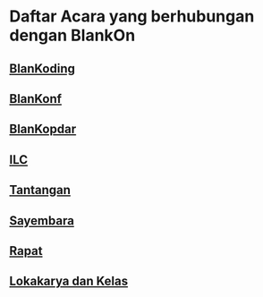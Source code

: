 # Daftar Acara yang berhubungan dengan BlankOn

## [BlanKoding](/Acara/BlanKoding/README.md)
## [BlanKonf](/Acara/BlanKonf/README.md)
## [BlanKopdar](/Acara/BlanKopdar/README.md)
## [ILC](/Acara/ILC/README.md)
## [Tantangan](/Acara/Tantangan/README.md)
## [Sayembara](/Acara/Sayembara/README.md)
## [Rapat](/TimPengembang/Dokumentasi/Rapat/README.md)
## [Lokakarya dan Kelas](/TimPengembang/Dokumentasi/Kelas/README.md)


